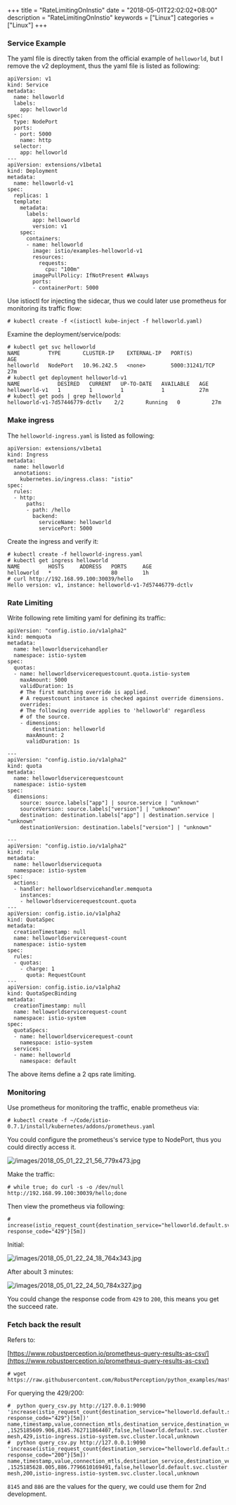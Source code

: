 +++
title = "RateLimitingOnInstio"
date = "2018-05-01T22:02:02+08:00"
description = "RateLimitingOnInstio"
keywords = ["Linux"]
categories = ["Linux"]
+++
### Service Example
The yaml file is directly taken from the official example of `helloworld`, but
I remove the v2 deployment, thus the yaml file is listed as following:    

```
apiVersion: v1
kind: Service
metadata:
  name: helloworld
  labels:
    app: helloworld
spec:
  type: NodePort
  ports:
  - port: 5000
    name: http
  selector:
    app: helloworld
---
apiVersion: extensions/v1beta1
kind: Deployment
metadata:
  name: helloworld-v1
spec:
  replicas: 1
  template:
    metadata:
      labels:
        app: helloworld
        version: v1
    spec:
      containers:
      - name: helloworld
        image: istio/examples-helloworld-v1
        resources:
          requests:
            cpu: "100m"
        imagePullPolicy: IfNotPresent #Always
        ports:
        - containerPort: 5000
```
Use istioctl for injecting the sidecar, thus we could later use prometheus for
monitoring its traffic flow:    

```
# kubectl create -f <(istioctl kube-inject -f helloworld.yaml)
```
Examine the deployment/service/pods:    

```
# kubectl get svc helloworld       
NAME         TYPE       CLUSTER-IP    EXTERNAL-IP   PORT(S)          AGE
helloworld   NodePort   10.96.242.5   <none>        5000:31241/TCP   27m
# kubectl get deployment helloworld-v1
NAME            DESIRED   CURRENT   UP-TO-DATE   AVAILABLE   AGE
helloworld-v1   1         1         1            1           27m
# kubectl get pods | grep helloworld
helloworld-v1-7d57446779-dctlv    2/2       Running   0          27m
```
### Make ingress
The `helloworld-ingress.yaml` is listed as following:    

```
apiVersion: extensions/v1beta1
kind: Ingress
metadata:
  name: helloworld
  annotations:
    kubernetes.io/ingress.class: "istio"
spec:
  rules:
  - http:
      paths:
      - path: /hello
        backend:
          serviceName: helloworld
          servicePort: 5000
```
Create the ingress and verify it:    

```
# kubectl create -f helloworld-ingress.yaml
# kubectl get ingress helloworld
NAME         HOSTS     ADDRESS   PORTS     AGE
helloworld   *                   80        1h
# curl http://192.168.99.100:30039/hello
Hello version: v1, instance: helloworld-v1-7d57446779-dctlv
```
### Rate Limiting
Write following rete limiting yaml for defining its traffic:    

```
apiVersion: "config.istio.io/v1alpha2"
kind: memquota
metadata:
  name: helloworldservicehandler
  namespace: istio-system
spec:
  quotas:
  - name: helloworldservicerequestcount.quota.istio-system
    maxAmount: 5000
    validDuration: 1s
    # The first matching override is applied.
    # A requestcount instance is checked against override dimensions.
    overrides:
    # The following override applies to 'helloworld' regardless
    # of the source.
    - dimensions:
        destination: helloworld
      maxAmount: 2
      validDuration: 1s

---
apiVersion: "config.istio.io/v1alpha2"
kind: quota
metadata:
  name: helloworldservicerequestcount
  namespace: istio-system
spec:
  dimensions:
    source: source.labels["app"] | source.service | "unknown"
    sourceVersion: source.labels["version"] | "unknown"
    destination: destination.labels["app"] | destination.service | "unknown"
    destinationVersion: destination.labels["version"] | "unknown"

---
apiVersion: "config.istio.io/v1alpha2"
kind: rule
metadata:
  name: helloworldservicequota
  namespace: istio-system
spec:
  actions:
  - handler: helloworldservicehandler.memquota
    instances:
    - helloworldservicerequestcount.quota
---
apiVersion: config.istio.io/v1alpha2
kind: QuotaSpec
metadata:
  creationTimestamp: null
  name: helloworldservicerequest-count
  namespace: istio-system
spec:
  rules:
  - quotas:
    - charge: 1
      quota: RequestCount
---
apiVersion: config.istio.io/v1alpha2
kind: QuotaSpecBinding
metadata:
  creationTimestamp: null
  name: helloworldservicerequest-count
  namespace: istio-system
spec:
  quotaSpecs:
  - name: helloworldservicerequest-count
    namespace: istio-system
  services:
  - name: helloworld
    namespace: default
```
The above items define a 2 qps rate limiting.     

### Monitoring
Use prometheus for monitoring the traffic, enable prometheus via:    

```
# kubectl create -f ~/Code/istio-0.7.1/install/kubernetes/addons/prometheus.yaml
```
You could configure the prometheus's service type to NodePort, thus you could
directly access it.    

![/images/2018_05_01_22_21_56_779x473.jpg](/images/2018_05_01_22_21_56_779x473.jpg)

Make the traffic:    

```
# while true; do curl -s -o /dev/null http://192.168.99.100:30039/hello;done
```
Then view the prometheus via following:    

```
# increase(istio_request_count{destination_service="helloworld.default.svc.cluster.local", response_code="429"}[5m])
```

Initial:   

![/images/2018_05_01_22_24_18_764x343.jpg](/images/2018_05_01_22_24_18_764x343.jpg)

After aboult 3 minutes:    

![/images/2018_05_01_22_24_50_784x327.jpg](/images/2018_05_01_22_24_50_784x327.jpg)

You could change the response code from `429` to `200`, this means you get the
succeed rate.   

### Fetch back the result
Refers to:    

[https://www.robustperception.io/prometheus-query-results-as-csv/](https://www.robustperception.io/prometheus-query-results-as-csv/)     

```
# wget https://raw.githubusercontent.com/RobustPerception/python_examples/master/csv/query_csv.py
```
For querying the 429/200:   

```
#  python query_csv.py http://127.0.0.1:9090 'increase(istio_request_count{destination_service="helloworld.default.svc.cluster.local", response_code="429"}[5m])'
name,timestamp,value,connection_mtls,destination_service,destination_version,instance,job,response_code,source_service,source_version
,1525185609.906,8145.762711864407,false,helloworld.default.svc.cluster.local,v1,172.17.0.10:42422,istio-mesh,429,istio-ingress.istio-system.svc.cluster.local,unknown
#  python query_csv.py http://127.0.0.1:9090 'increase(istio_request_count{destination_service="helloworld.default.svc.cluster.local", response_code="200"}[5m])'
name,timestamp,value,connection_mtls,destination_service,destination_version,instance,job,response_code,source_service,source_version
,1525185628.005,886.7796610169491,false,helloworld.default.svc.cluster.local,v1,172.17.0.10:42422,istio-mesh,200,istio-ingress.istio-system.svc.cluster.local,unknown
```

`8145` and `886` are the values for the query, we could use them for 2nd
development.    

